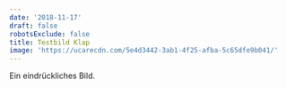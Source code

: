 ```yaml
---
date: '2018-11-17'
draft: false
robotsExclude: false
title: Testbild Klap
image: 'https://ucarecdn.com/5e4d3442-3ab1-4f25-afba-5c65dfe9b041/'
---
```

Ein eindrückliches Bild.
